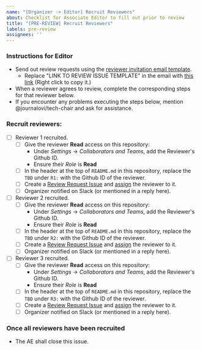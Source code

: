 ```yaml
---
name: "[Organizer -> Editor] Recruit Reviewers"
about: Checklist for Associate Editor to fill out prior to review
title: "[PRE-REVIEW] Recruit Reviewers"
labels: pre-review
assignees: ''
---
```


<!--
## DO NOT EDIT THIS FILE OUTSIDE OF THE journalovi/jovi-workflows REPOSITORY
##
## This file is automatically updated in all repositories within the journalovi
## Github organization whenever the version in journalovi/jovi-workflows is
## changed, so any other edits will be overwritten. To update this file, make
## a commit or pull request at https://github.com/journalovi/jovi-workflows
-->

### Instructions for Editor
- Send out review requests using the [reviewer invitation email template](https://docs.google.com/document/d/15ttXvQg7g5JEk2Yzfd9eXSN6oIpc_A61qbuwygthuG0/edit?usp=sharing).
  - Replace "LINK TO REVIEW ISSUE TEMPLATE" in the email with [this link](new?assignees=&labels=review&projects=&template=00_reviewer-review.yml&title=%5BREVIEW%5D+%3Ctitle%3E) (Right click to copy it.)
- When a reviewer agrees to review, complete the corresponding steps for that reviewer below.
- If you encounter any problems executing the steps below, mention @journalovi/tech-chair and ask for assistance.

### Recruit reviewers:
- [ ] Reviewer 1 recruited.
  - [ ] Give the reviewer **Read** access on this repository:
    - Under *Settings* -> *Collaborators and Teams*, add the Reviewer's Github ID.
    - Ensure their *Role* is **Read**
  - [ ] In the header at the top of `README.md` in this repository, replace the `TBD` under `R1:` with the Github ID of the reviewer.
  - [ ] Create a [Review Request Issue](new?assignees=&labels=pre-review&projects=&template=20_editor_reviewer-write_review.md&title=%5BPRE-REVIEW%5D+Review+Request) and [assign](https://docs.github.com/en/issues/tracking-your-work-with-issues/assigning-issues-and-pull-requests-to-other-github-users#assigning-an-individual-issue-or-pull-request) the reviewer to it.
  - [ ] Organizer notified on Slack (or mentioned in a reply here).
- [ ] Reviewer 2 recruited.
  - [ ] Give the reviewer **Read** access on this repository:
    - Under *Settings* -> *Collaborators and Teams*, add the Reviewer's Github ID.
    - Ensure their *Role* is **Read**
  - [ ] In the header at the top of `README.md` in this repository, replace the `TBD` under `R2:` with the Github ID of the reviewer.
  - [ ] Create a [Review Request Issue](new?assignees=&labels=pre-review&projects=&template=20_editor_reviewer-write_review.md&title=%5BPRE-REVIEW%5D+Review+Request) and [assign](https://docs.github.com/en/issues/tracking-your-work-with-issues/assigning-issues-and-pull-requests-to-other-github-users#assigning-an-individual-issue-or-pull-request) the reviewer to it.
  - [ ] Organizer notified on Slack (or mentioned in a reply here).
- [ ] Reviewer 3 recruited.
  - [ ] Give the reviewer **Read** access on this repository:
    - Under *Settings* -> *Collaborators and Teams*, add the Reviewer's Github ID.
    - Ensure their *Role* is **Read**
  - [ ] In the header at the top of `README.md` in this repository, replace the `TBD` under `R3:` with the Github ID of the reviewer.
  - [ ] Create a [Review Request Issue](new?assignees=&labels=pre-review&projects=&template=20_editor_reviewer-write_review.md&title=%5BPRE-REVIEW%5D+Review+Request) and [assign](https://docs.github.com/en/issues/tracking-your-work-with-issues/assigning-issues-and-pull-requests-to-other-github-users#assigning-an-individual-issue-or-pull-request) the reviewer to it.
  - [ ] Organizer notified on Slack (or mentioned in a reply here).

### Once all reviewers have been recruited
- The AE shall close this issue.
